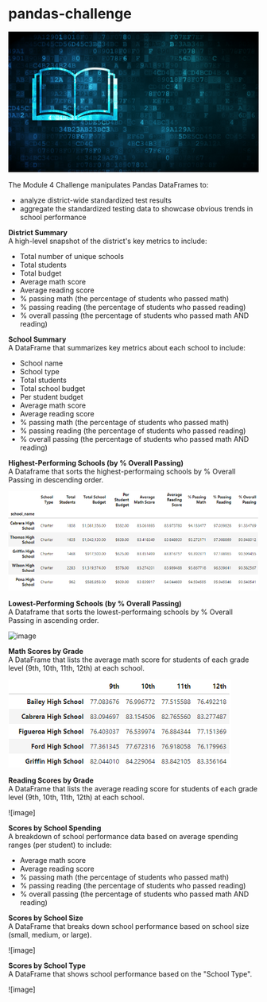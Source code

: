 # pandas-challenge
![image](https://github.com/RachaelCaldwell/pandas-challenge/blob/main/Starter_Code/Images/education.png?raw=true) 

The Module 4 Challenge manipulates Pandas DataFrames to:
* analyze district-wide standardized test results
* aggregate the standardized testing data to showcase obvious trends in school performance


**District Summary** <br>
A high-level snapshot of the district's key metrics to include:
* Total number of unique schools
* Total students
* Total budget
* Average math score
* Average reading score
* % passing math (the percentage of students who passed math)
* % passing reading (the percentage of students who passed reading)
* % overall passing (the percentage of students who passed math AND reading)


**School Summary** <br>
A DataFrame that summarizes key metrics about each school to include:
* School name
* School type
* Total students
* Total school budget
* Per student budget
* Average math score
* Average reading score
* % passing math (the percentage of students who passed math)
* % passing reading (the percentage of students who passed reading)
* % overall passing (the percentage of students who passed math AND reading)


**Highest-Performing Schools (by % Overall Passing)** <br>
A Dataframe that sorts the highest-performaing schools by % Overall Passing in descending order.

![image](https://github.com/RachaelCaldwell/pandas-challenge/blob/main/Starter_Code/Images/Highest-Performing%20Schools.png?raw=true)


**Lowest-Performing Schools (by % Overall Passing)** <br>
A Dataframe that sorts the lowest-performaing schools by % Overall Passing in ascending order.

![image](https://github.com/RachaelCaldwell/pandas-challenge/assets/134207637/b6153318-9a80-4b26-adf9-7c1ef2abcfe7)


**Math Scores by Grade** <br>
A DataFrame that lists the average math score for students of each grade level (9th, 10th, 11th, 12th) at each school.

![image](https://github.com/RachaelCaldwell/pandas-challenge/blob/main/Starter_Code/Images/Math%20Scores%20by%20Grade.png?raw=true)


**Reading Scores by Grade** <br>
A DataFrame that lists the average reading score for students of each grade level (9th, 10th, 11th, 12th) at each school.

![image]


**Scores by School Spending** <br>
A breakdown of school performance data based on average spending ranges (per student) to include:
* Average math score
* Average reading score
* % passing math (the percentage of students who passed math)
* % passing reading (the percentage of students who passed reading)
* % overall passing (the percentage of students who passed math AND reading)


**Scores by School Size** <br>
A DataFrame that breaks down school performance based on school size (small, medium, or large).

![image]


**Scores by School Type** <br>
A DataFrame that shows school performance based on the "School Type".

![image]
